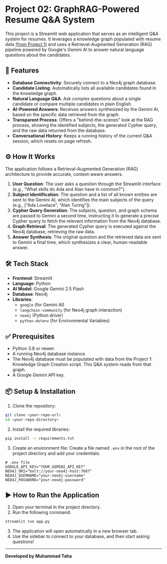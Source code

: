 # Project 02: GraphRAG-Powered Resume Q&A System

This project is a Streamlit web application that serves as an intelligent Q&A system for resumes. It leverages a knowledge graph populated with resume data [(from Project 1)](https://github.com/MuhdTaha/Generative_AI/tree/main/Project01_KG_Resume) and uses a Retrieval-Augmented Generation (RAG) pipeline powered by Google's Gemini AI to answer natural language questions about the candidates.

## 🚀 Features

- **Database Connectivity**: Securely connect to a Neo4j graph database.
- **Candidate Listing**: Automatically lists all available candidates found in the knowledge graph.
- **Natural Language Q&A**: Ask complex questions about a single candidate or compare multiple candidates in plain English.
- **AI-Powered Answers**: Receives answers synthesized by the Gemini AI, based on the specific data retrieved from the graph.
- **Transparent Process**: Offers a "behind-the-scenes" look at the RAG process, showing the identified subjects, the generated Cypher query, and the raw data returned from the database.
- **Conversational History**: Keeps a running history of the current Q&A session, which resets on page refresh.

## ⚙️ How It Works

The application follows a Retrieval-Augmented Generation (RAG) architecture to provide accurate, context-aware answers.

1. **User Question**: The user asks a question through the Streamlit interface (e.g., "What skills do Ada and Alan have in common?").
2. **Subject Identification**: The question and a list of all known entities are sent to the Gemini AI, which identifies the main subjects of the query (e.g., ["Ada Lovelace", "Alan Turing"]).
3. **Cypher Query Generation**: The subjects, question, and graph schema are passed to Gemini a second time, instructing it to generate a precise Cypher query to fetch the relevant information from the Neo4j database.
4. **Graph Retrieval**: The generated Cypher query is executed against the Neo4j database, retrieving the raw data.
5. **Answer Synthesis**: The original question and the retrieved data are sent to Gemini a final time, which synthesizes a clear, human-readable answer.

## 🛠️ Tech Stack

- **Frontend**: Streamlit
- **Language**: Python
- **AI Model**: Google Gemini 2.5 Flash
- **Database**: Neo4j
- **Libraries**:
  - `google` (for Gemini AI)
  - `langchain-community` (for Neo4j graph interaction)
  - `neo4j` (Python driver)
  - `python-dotenv` (for Environmental Variables)

## ✅ Prerequisites

- Python 3.8 or newer.
- A running Neo4j database instance.
- The Neo4j database must be populated with data from the Project 1: Knowledge Graph Creation script. This Q&A system reads from that graph.
- A Google Gemini API key.

## 📦 Setup & Installation

1. Clone the repository:

```bash
git clone <your-repo-url>
cd <your-repo-directory>
```

2. Install the required libraries:

```bash
pip install -r requirements.txt
```

3. Create an environment file:
   Create a file named `.env` in the root of the project directory and add your credentials:

```env
# .env file
GOOGLE_API_KEY="YOUR_GEMINI_API_KEY"
NEO4J_URI="bolt://your-neo4j-host:7687"
NEO4J_USERNAME="your-neo4j-username"
NEO4J_PASSWORD="your-neo4j-password"
```

## ▶️ How to Run the Application

1. Open your terminal in the project directory.
2. Run the following command:

```bash
streamlit run app.py
```

3. The application will open automatically in a new browser tab.
4. Use the sidebar to connect to your database, and then start asking questions!

---

**Developed by Muhammad Taha**
